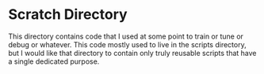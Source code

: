 # Scratch Directory

This directory contains code that I used at some point to train or tune or debug or whatever.
This code mostly used to live in the scripts directory, but I would like that directory to
contain only truly reusable scripts that have a single dedicated purpose.
